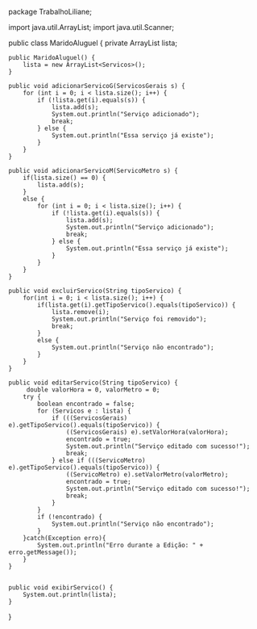 package TrabalhoLiliane;

import java.util.ArrayList;
import java.util.Scanner;

public class MaridoAluguel {
	private ArrayList<Servicos> lista;

	public MaridoAluguel() {
		lista = new ArrayList<Servicos>();
	}

	public void adicionarServicoG(ServicosGerais s) {
		for (int i = 0; i < lista.size(); i++) {
			if (!lista.get(i).equals(s)) {  
				lista.add(s);
				System.out.println("Serviço adicionado");
				break;
			} else {
				System.out.println("Essa serviço já existe");
			}
		}
	}
	
	public void adicionarServicoM(ServicoMetro s) {
		if(lista.size() == 0) {
			lista.add(s);
		}
		else {
			for (int i = 0; i < lista.size(); i++) {
				if (!lista.get(i).equals(s)) {  
					lista.add(s);
					System.out.println("Serviço adicionado");
					break;
				} else {
					System.out.println("Essa serviço já existe");
				}
			}
		}
	}

	public void excluirServico(String tipoServico) {
		for(int i = 0; i < lista.size(); i++) {
			if(lista.get(i).getTipoServico().equals(tipoServico)) {
				lista.remove(i);
				System.out.println("Serviço foi removido");
				break;
			}
			else {
				System.out.println("Serviço não encontrado");
			}
		}
	}

	public void editarServico(String tipoServico) {
		 double valorHora = 0, valorMetro = 0;
		try {
			boolean encontrado = false;
			for (Servicos e : lista) {
				if (((ServicosGerais) e).getTipoServico().equals(tipoServico)) {
					((ServicosGerais) e).setValorHora(valorHora);
					encontrado = true;
					System.out.println("Serviço editado com sucesso!");
					break;
				} else if (((ServicoMetro) e).getTipoServico().equals(tipoServico)) {
					((ServicoMetro) e).setValorMetro(valorMetro);
					encontrado = true;
					System.out.println("Serviço editado com sucesso!");
					break;
				}
			}
			if (!encontrado) {
				System.out.println("Serviço não encontrado");
			}
		}catch(Exception erro){
			System.out.println("Erro durante a Edição: " + erro.getMessage());
		}
	}
		

	public void exibirServico() {
		System.out.println(lista);
	}
}
